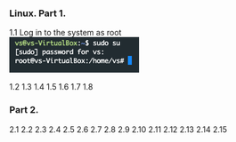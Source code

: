 ### Linux. Part 1.

1.1 Log in to the system as root  
![alt text](https://github.com/shevtshov/DevOps_online_Dnipro_2021Q4/blob/main/m5/task5.1/1.1.png)

1.2 
1.3
1.4
1.5
1.6
1.7
1.8



### Part 2.
2.1
2.2
2.3
2.4
2.5
2.6
2.7
2.8
2.9
2.10
2.11
2.12
2.13
2.14
2.15
